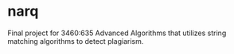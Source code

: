 narq
====

Final project for 3460:635 Advanced Algorithms that utilizes string matching algorithms to detect plagiarism.
